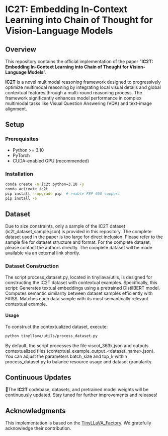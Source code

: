 # IC2T: Embedding In-Context Learning into Chain of Thought for Vision-Language Models

## Overview
This repository contains the official implementation of the paper "**IC2T: Embedding In-Context Learning into Chain of Thought for Vision-Language Models**".

**IC2T** is a novel multimodal reasoning framework designed to progressively optimize multimodal reasoning by integrating local visual details and global contextual features through a multi-round reasoning process. The framework significantly enhances model performance in complex multimodal tasks like Visual Question Answering (VQA) and text-image alignment.




## Setup

### Prerequisites
- Python >= 3.10
- PyTorch
- CUDA-enabled GPU (recommended)

### Installation
```bash
conda create -n ic2t python=3.10 -y
conda activate ic2t
pip install --upgrade pip  # enable PEP 660 support
pip install -e 
```

## Dataset
Due to size constraints, only a sample of the IC2T dataset (ic2t_dataset_sample.json) is provided in this repository. The complete dataset used in the paper is too large for direct inclusion. Please refer to the sample file for dataset structure and format. For the complete dataset, please contact the authors directly. The complete dataset will be made available via an external link shortly.



### Dataset Construction
The script process_dataset.py, located in tinyllava/utils, is designed for constructing the IC2T dataset with contextual examples. Specifically, this script: Generates textual embeddings using a pretrained DistilBERT model. Computes semantic similarity between dataset samples efficiently with FAISS.	Matches each data sample with its most semantically relevant contextual example.

#### Usage
To construct the contextualized dataset, execute:
```bash
python tinyllava/utils/process_dataset.py
```
By default, the script processes the file viscot_363k.json and outputs contextualized files (contextual_example_output_<dataset_name>.json).
You can adjust the parameters batch_size and top_k within process_dataset.py to balance resource usage and dataset granularity.

## Continuous Updates
🚀The **IC2T** codebase, datasets, and pretrained model weights will be continuously updated. Stay tuned for further improvements and releases!

## Acknowledgments
This implementation is based on the [TinyLLaVA_Factory](https://github.com/TinyLLaVA/TinyLLaVA_Factory). We gratefully acknowledge their contribution.
